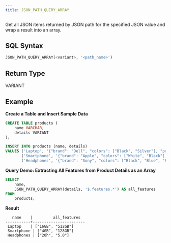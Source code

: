 ```yaml
---
title: JSON_PATH_QUERY_ARRAY
---
```


Get all JSON items returned by JSON path for the specified JSON value and wrap a result into an array.

## SQL Syntax

```sql
JSON_PATH_QUERY_ARRAY(<variant>, '<path_name>')
```


## Return Type

VARIANT

## Example

**Create a Table and Insert Sample Data**

```sql
CREATE TABLE products (
    name VARCHAR,
    details VARIANT
);

INSERT INTO products (name, details)
VALUES ('Laptop', '{"brand": "Dell", "colors": ["Black", "Silver"], "price": 1200, "features": {"ram": "16GB", "storage": "512GB"}}'),
       ('Smartphone', '{"brand": "Apple", "colors": ["White", "Black"], "price": 999, "features": {"ram": "4GB", "storage": "128GB"}}'),
       ('Headphones', '{"brand": "Sony", "colors": ["Black", "Blue", "Red"], "price": 150, "features": {"battery": "20h", "bluetooth": "5.0"}}');
```

**Query Demo: Extracting All Features from Product Details as an Array**

```sql
SELECT
    name,
    JSON_PATH_QUERY_ARRAY(details, '$.features.*') AS all_features
FROM
    products;
```

**Result**

```
   name    |         all_features
-----------+-----------------------
 Laptop    | ["16GB", "512GB"]
 Smartphone | ["4GB", "128GB"]
 Headphones | ["20h", "5.0"]
```